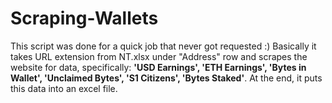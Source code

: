 # Scraping-Wallets
This script was done for a quick job that never got requested :)
Basically it takes URL extension from NT.xlsx under "Address" row and scrapes the website for data, specifically: **'USD Earnings', 'ETH Earnings', 'Bytes in Wallet', 'Unclaimed Bytes', 'S1 Citizens', 'Bytes Staked'**.
At the end, it puts this data into an excel file.
